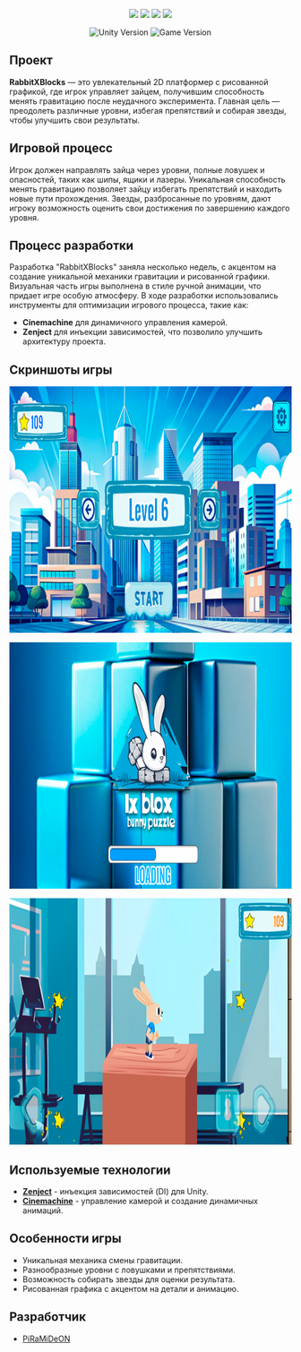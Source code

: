 <p align="center">
      <img src='https://github.com/PiRaMiDeON/RabbitXBlocks/blob/main/Imgs/1.jpg' width=190>
      <img src='https://github.com/PiRaMiDeON/RabbitXBlocks/blob/main/Imgs/2.jpg' width=190>
      <img src='https://github.com/PiRaMiDeON/RabbitXBlocks/blob/main/Imgs/3.jpg' width=190>
      <img src='https://github.com/PiRaMiDeON/RabbitXBlocks/blob/main/Imgs/4.jpg' width=190>
</p>

<p align="center">
    <img src="https://img.shields.io/badge/Engine-Unity-blueviolet" alt="Unity Version">
    <img src="https://img.shields.io/badge/Version-1.0-green" alt="Game Version">
</p>

## Проект

**RabbitXBlocks** — это увлекательный 2D платформер с рисованной графикой, где игрок управляет зайцем, получившим способность менять гравитацию после неудачного эксперимента. Главная цель — преодолеть различные уровни, избегая препятствий и собирая звезды, чтобы улучшить свои результаты.

## Игровой процесс

Игрок должен направлять зайца через уровни, полные ловушек и опасностей, таких как шипы, ящики и лазеры. Уникальная способность менять гравитацию позволяет зайцу избегать препятствий и находить новые пути прохождения. Звезды, разбросанные по уровням, дают игроку возможность оценить свои достижения по завершению каждого уровня.

## Процесс разработки

Разработка "RabbitXBlocks" заняла несколько недель, с акцентом на создание уникальной механики гравитации и рисованной графики. Визуальная часть игры выполнена в стиле ручной анимации, что придает игре особую атмосферу. В ходе разработки использовались инструменты для оптимизации игрового процесса, такие как:

- **Cinemachine** для динамичного управления камерой.
- **Zenject** для инъекции зависимостей, что позволило улучшить архитектуру проекта.

## Скриншоты игры

<p align="center"> 
      <img src='https://github.com/PiRaMiDeON/RabbitXBlocks/blob/main/Imgs/Screenshot1.jpg' height=440>
</p>
<p align="center"> 
      <img src='https://github.com/PiRaMiDeON/RabbitXBlocks/blob/main/Imgs/Screenshot2.jpg' height=440> 
</p>
<p align="center"> 
      <img src='https://github.com/PiRaMiDeON/RabbitXBlocks/blob/main/Imgs/Screenshot3.jpg' height=440>
</p>

## Используемые технологии

- [**Zenject**](https://assetstore.unity.com/packages/tools/utilities/zenject-157735) - инъекция зависимостей (DI) для Unity.
- [**Cinemachine**](https://assetstore.unity.com/packages/essentials/cinemachine-79898) - управление камерой и создание динамичных анимаций.

## Особенности игры

- Уникальная механика смены гравитации.
- Разнообразные уровни с ловушками и препятствиями.
- Возможность собирать звезды для оценки результата.
- Рисованная графика с акцентом на детали и анимацию.

## Разработчик

- [PiRaMiDeON](https://github.com/PiRaMiDeON)
